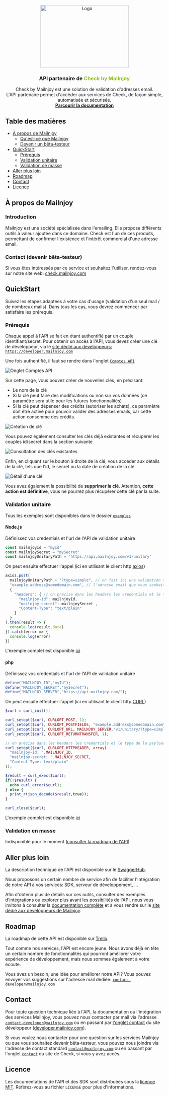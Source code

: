 <p align="center">
  <img src="https://raw.githubusercontent.com/mailnjoy/api/master/public/images/mailnjoy_logo.png" alt="Logo" width="280" height="200">

  <h3 align="center">API partenaire de <span style="color:#95C11F;">Check by Mailnjoy<span></h3>

  <p align="center">
    Check by Mailnjoy est une solution de validation d'adresses email. <br/>L'API partenaire permet d'accèder aux services de Check, de façon simple, automatisée et sécurisée.
    <br />
    <a href="https://github.com/mailnjoy/check-api/wiki"><strong>Parcourir la documentation</strong></a>
  </p>
</p>

## Table des matières

* [À propos de Mailnjoy](#à-propos-de-mailnjoy)
  * [Qu'est-ce que Mailnjoy]()
  * [Devenir un bêta-testeur]()
* [QuickStart](#quickstart)
  * [Prérequis](#prerequis)
  * [Validation unitaire](#validation-unitaire)
  * [Validation de masse](#validation-en-masse)
* [Aller plus loin](#aller-plus-loin)
* [Roadmap](#roadmap)
* [Contact](#contact)
* [Licence](#licence)


## À propos de Mailnjoy
### Introduction
Mailnjoy est une société spécialisée dans l'emailing. Elle propose différents outils à valeur ajoutée dans ce domaine.
Check est l'un de ces produits, permettant de confirmer l'existence et l'intérêt commercial d'une adresse email. 
### Contact (devenir bêta-testeur)
Si vous êtes intéressés par ce service et souhaitez l'utiliser, rendez-vous sur notre site web: [check.mailnjoy.com](https://check.mailnjoy.com/contact)

## QuickStart

Suivez les étapes adaptées à votre cas d'usage (validation d'un seul mail / de nombreux mails). Dans tous les cas, vous devrez commencer par satisfaire les prérequis.

### Prérequis

Chaque appel à l'API se fait en étant authentifié par un couple identifiant/secret. Pour obtenir un accès à l'API, vous devez créer une clé de développeur, via le [site dédié aux developpeurs: `https://developer.mailnjoy.com`](https://developer.mailnjoy.com)

Une fois authentifié, il faut se rendre dans l'onglet [`Comptes API`](https://developer.mailnjoy.com/page-api-user)

![Onglet Comptes API](https://raw.githubusercontent.com/mailnjoy/api/master/public/images/comptes_api.png)

Sur cette page, vous pouvez créer de nouvelles clés, en précisant:
 * Le nom de la clé
 * Si la clé peut faire des modifications ou non sur vos données (ce paramétre sera utile pour les futures fonctionnalités)
 * Si la clé peut dépenser des crédits (autoriser les achats), ce paramètre doit être activé pour pouvoir valider des adresses emails, car cette action consomme des crédits.

![Création de clé](https://raw.githubusercontent.com/mailnjoy/api/master/public/images/creation_cle_api.png)

Vous pouvez également consulter les clés déjà existantes et récupérer les couples id/secret dans la section suivante

![Consultation des clés existantes](https://raw.githubusercontent.com/mailnjoy/api/master/public/images/liste_cles_api.png)

Enfin, en cliquant sur le bouton à droite de la clé, vous accéder aux détails de la clé, tels que l'id, le secret ou la date de création de la clé.

![Détail d'une clé](https://raw.githubusercontent.com/mailnjoy/api/master/public/images/detail_cle_api.png)

Vous avez également la possibilité de **supprimer la clé**. Attention, **cette action est définitive**, vous ne pourrez plus récupérer cette clé par la suite.

### Validation unitaire
Tous les exemples sont disponibles dans le dossier [`examples`](https://github.com/mailnjoy/check-api/tree/master/examples)

####  Node.js
Définissez vos credentials et l'url de l'API de validation unitaire
```javascript
const mailnjoyId = "myId"
const mailnjoySecret = "mySecret"
const mailnjoyUnitaryPath = "https://api.mailnjoy.com/v1/unitary"
```
On peut ensuite effectuer l'appel (ici en utilisant le client http [axios](https://github.com/axios/axios))
```javascript
axios.post(
  mailnjoyUnitaryPath + "?type=simple", // on fait ici une validation simple
  "example.address@somedomain.com", // l'adresse email que vous souhaitez valider
  {
    "headers": { // on précise dans les headers les credentials et le type de la payload
      "mailnjoy-id": mailnjoyId,
      "mailnjoy-secret": mailnjoySecret ,
      "Content-Type": "text/plain"
    }
  }
).then(result => {
  console.log(result.data)
}).catch(error => {
  console.log(error)
})
```
L'exemple complet est disponible [ici](https://github.com/mailnjoy/check-api/tree/master/examples/nodejs/basic/)
#### php
Définissez vos credentials et l'url de l'API de validation unitaire
```php
define("MAILNJOY_ID","myId");
define("MAILNJOY_SECRET","mySecret");
define("MAILNJOY_SERVER","https://api.mailnjoy.com/");
```
On peut ensuite effectuer l'appel (ici en utilisant le client http [CURL](https://www.php.net/manual/fr/book.curl.php))
```php
$curl = curl_init();

curl_setopt($curl, CURLOPT_POST, 1);
curl_setopt($curl, CURLOPT_POSTFIELDS, "example.address@somedomain.com");
curl_setopt($curl, CURLOPT_URL, MAILNJOY_SERVER."v1/unitary/?type=simple"); // on fait ici une validation simple
curl_setopt($curl, CURLOPT_RETURNTRANSFER, 1);

// on précise dans les headers les credentials et le type de la payload
curl_setopt($curl, CURLOPT_HTTPHEADER, array(
  "mailnjoy-id: ".MAILNJOY_ID,
  "mailnjoy-secret: ".MAILNJOY_SECRET,
  "Content-Type: text/plain"
));

$result = curl_exec($curl);
if(!$result) {
  echo curl_error($curl);
} else {
  print_r(json_decode($result,true));
}

curl_close($curl);
```
L'exemple complet est disponible [ici](https://github.com/mailnjoy/check-api/tree/master/examples/php/basic/)

### Validation en masse

Indisponible pour le moment ([consulter la roadmap de l'API](https://trello.com/b/LUHqg3Bm))


## Aller plus loin
La description technique de l'API est disponible sur le [SwaggerHub](https://app.swaggerhub.com/apis-docs/mailnjoy/check-by_mailn_joy_api/1.0.0).

Nous proposons un certain nombre de service afin de faciliter l'intégration de notre API à vos services: SDK, serveur de développement, ... 

Afin d'obtenir plus de détails sur ces outils, consulter des exemples d'intégrations ou explorer plus avant les possibilités de l'API, nous vous invitons à consulter la [documentation complète](docs/README.md) et à vous rendre sur le [site dédié aux developpeurs de Mailnjoy](https://developer.mailnjoy.com).

## Roadmap
La roadmap de cette API est disponible sur [Trello](https://trello.com/b/LUHqg3Bm).

Tout comme nos services, l'API est encore jeune. Nous avons déjà en tête un certain nombre de fonctionnalités qui pourront améliorer votre expérience de développement, mais nous sommes également à votre écoute.

Vous avez un besoin, une idée pour améliorer notre API? Vous pouvez envoyer vos suggestions sur l'adresse mail dediée: [`contact-developer@mailnjoy.com`](mailto:contact-developer@mailnjoy.com)

## Contact

Pour toute question technique liée à l'API, la documentation ou l'intégration des services Mailnjoy, vous pouvez nous contacter par mail via l'adresse [`contact-developer@mailnjoy.com`](mailto:contact-developer@mailnjoy.com) ou en passant par [l'onglet contact](https://developer.mailnjoy.com/page-contact) du site développeur ([developer.mailnjoy.com](https://developer.mailnjoy.com)).

Si vous voulez nous contacter pour une question sur les services Mailnjoy ou que vous souhaitez devenir bêta-testeur, vous pouvez nous joindre via l'adresse de contact standard [`contact@mailnjoy.com`](mailto:contact-developer@mailnjoy.com) ou en passant par l'onglet [`contact`](https://check.mailnjoy.com/page-contact) du site de Check, si vous y avez accès.

## Licence

Les documentations de l'API et des SDK sont distribuées sous la [licence MIT](https://mit-license.org). Référez-vous au fichier `LICENSE` pour plus d'informations.
